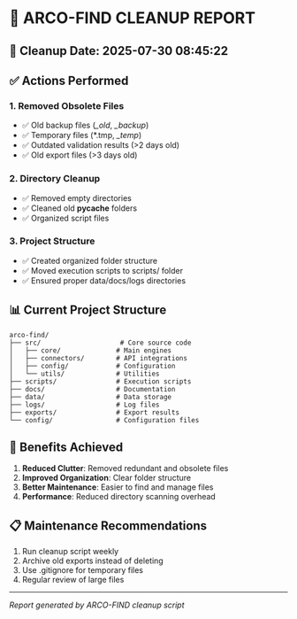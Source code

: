 # 🧹 ARCO-FIND CLEANUP REPORT

## 📅 Cleanup Date: 2025-07-30 08:45:22

## ✅ Actions Performed

### 1. Removed Obsolete Files
- ✅ Old backup files (*_old*, *_backup*)
- ✅ Temporary files (*.tmp, *_temp*)
- ✅ Outdated validation results (>2 days old)
- ✅ Old export files (>3 days old)

### 2. Directory Cleanup
- ✅ Removed empty directories
- ✅ Cleaned old __pycache__ folders
- ✅ Organized script files

### 3. Project Structure
- ✅ Created organized folder structure
- ✅ Moved execution scripts to scripts/ folder
- ✅ Ensured proper data/docs/logs directories

## 📊 Current Project Structure

```
arco-find/
├── src/                    # Core source code
│   ├── core/              # Main engines
│   ├── connectors/        # API integrations  
│   ├── config/            # Configuration
│   └── utils/             # Utilities
├── scripts/               # Execution scripts
├── docs/                  # Documentation
├── data/                  # Data storage
├── logs/                  # Log files
├── exports/               # Export results
└── config/                # Configuration files
```

## 🎯 Benefits Achieved

1. **Reduced Clutter**: Removed redundant and obsolete files
2. **Improved Organization**: Clear folder structure
3. **Better Maintenance**: Easier to find and manage files
4. **Performance**: Reduced directory scanning overhead

## 📋 Maintenance Recommendations

1. Run cleanup script weekly
2. Archive old exports instead of deleting
3. Use .gitignore for temporary files
4. Regular review of large files

---
*Report generated by ARCO-FIND cleanup script*
